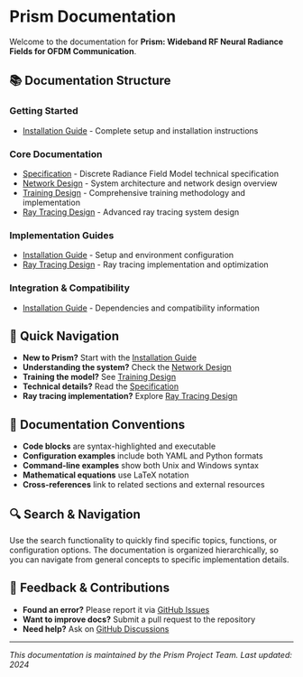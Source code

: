 # Prism Documentation

Welcome to the documentation for **Prism: Wideband RF Neural Radiance Fields for OFDM Communication**.

## 📚 **Documentation Structure**

### **Getting Started**
- [Installation Guide](INSTALLATION.md) - Complete setup and installation instructions

### **Core Documentation**
- [Specification](SPECIFICATION.md) - Discrete Radiance Field Model technical specification
- [Network Design](NETWORK_DESIGN.md) - System architecture and network design overview
- [Training Design](TRAINING_DESIGN.md) - Comprehensive training methodology and implementation
- [Ray Tracing Design](RAY_TRACING_DESIGN.md) - Advanced ray tracing system design

### **Implementation Guides**
- [Installation Guide](INSTALLATION.md) - Setup and environment configuration
- [Ray Tracing Design](RAY_TRACING_DESIGN.md) - Ray tracing implementation and optimization

### **Integration & Compatibility**
- [Installation Guide](INSTALLATION.md) - Dependencies and compatibility information

## 🚀 **Quick Navigation**

- **New to Prism?** Start with the [Installation Guide](INSTALLATION.md)
- **Understanding the system?** Check the [Network Design](NETWORK_DESIGN.md)
- **Training the model?** See [Training Design](TRAINING_DESIGN.md)
- **Technical details?** Read the [Specification](SPECIFICATION.md)
- **Ray tracing implementation?** Explore [Ray Tracing Design](RAY_TRACING_DESIGN.md)

## 📖 **Documentation Conventions**

- **Code blocks** are syntax-highlighted and executable
- **Configuration examples** include both YAML and Python formats
- **Command-line examples** show both Unix and Windows syntax
- **Mathematical equations** use LaTeX notation
- **Cross-references** link to related sections and external resources

## 🔍 **Search & Navigation**

Use the search functionality to quickly find specific topics, functions, or configuration options. The documentation is organized hierarchically, so you can navigate from general concepts to specific implementation details.

## 📝 **Feedback & Contributions**

- **Found an error?** Please report it via [GitHub Issues](https://github.com/tagsysx/Prism/issues)
- **Want to improve docs?** Submit a pull request to the repository
- **Need help?** Ask on [GitHub Discussions](https://github.com/tagsysx/Prism/discussions)

---

*This documentation is maintained by the Prism Project Team. Last updated: 2024*
